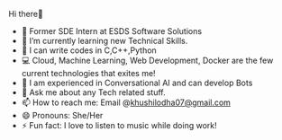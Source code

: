 Hi there👋

- 🔭 Former SDE Intern at ESDS Software Solutions 
- 🌱 I’m currently learning new Technical Skills.
- 📝 I can write codes in C,C++,Python
- 💻 Cloud, Machine Learning, Web Development, Docker are the few current technologies that exites me!
- 🤖 I am experienced in Conversational AI and can develop Bots
- 💬 Ask me about any Tech related stuff.
- 📫 How to reach me: Email @khushilodha07@gmail.com
- 😄 Pronouns: She/Her
- ⚡ Fun fact: I love to listen to music while doing work!

